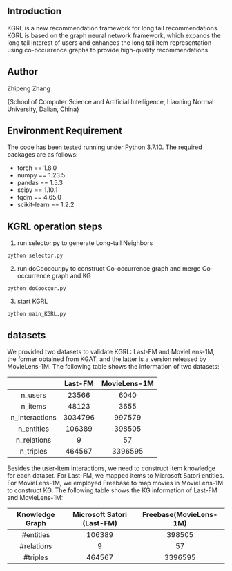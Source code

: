 ## Introduction
KGRL is a new recommendation framework for long tail recommendations. KGRL is based on the graph neural network framework, which expands the long tail interest of users and enhances the long tail item representation using co-occurrence graphs to provide high-quality recommendations.

## Author
Zhipeng Zhang 

{School of Computer Science and Artificial Intelligence, Liaoning Normal University, Dalian, China}

## Environment Requirement
The code has been tested running under Python 3.7.10. The required packages are as follows:
* torch == 1.8.0
* numpy == 1.23.5
* pandas == 1.5.3
* scipy == 1.10.1
* tqdm == 4.65.0
* scikit-learn == 1.2.2

## KGRL operation steps
1. run selector.py to generate Long-tail Neighbors
~~~
python selector.py
~~~
2. run doCooccur.py to construct Co-occurrence graph and merge Co-occurrence graph and KG
~~~
python doCooccur.py
~~~
3. start KGRL
~~~
python main_KGRL.py
~~~

## datasets
We provided two datasets to validate KGRL: Last-FM and MovieLens-1M, the former obtained from KGAT, and the latter is a version released by MovieLens-1M. The following table shows the information of two datasets:

|                | Last-FM |MovieLens-1M|
| :------------: | :-----: |  :-----:   |
|    n_users     |  23566  |    6040    |
|    n_items     |  48123  |    3655    |
| n_interactions | 3034796 |   997579   |
|   n_entities   | 106389  |   398505   |
|  n_relations   |    9    |     57     |
|   n_triples    | 464567  |   3396595  |

Besides the user-item interactions, we need to construct item knowledge for each dataset. For Last-FM, we mapped items to Microsoft Satori entities. For MovieLens-1M, we employed Freebase to map movies in MovieLens-1M to construct KG.
The following table shows the KG information of Last-FM and MovieLens-1M:

| Knowledge Graph |   Microsoft Satori (Last-FM)   |  Freebase(MovieLens-1M)  |
|:---------------:|          :-----------:         |     :-------:     |
|   #entities    |              106389            |       398505      |
|   #relations   |                 9              |         57        |
|    #triples    |              464567            |       3396595     |


